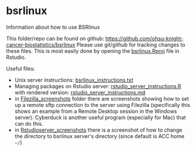 # bsrlinux
Information about how to use BSRlinux

This folder/repo can be found on github: https://github.com/ohsu-knight-cancer-biostatistics/bsrlinux
Please use git/github for tracking changes to these files. This is most easily done by opening the [bsrlinux.Rproj](bsrlinux.Rproj) file in Rstudio.

Useful files:

- Unix server instructions: [bsrlinux_instructions.txt](bsrlinux_instructions.txt)
- Managing packages on Rstudio server: [rstudio_server_instructions.R](rstudio_server_instructions.R)
with rendered version: [rstudio_server_instructions.md](rstudio_server_instructions.md)
- in [Filezilla_screenshots](Filezilla_screenshots/) folder there are screenshots showing how to set up a remote sftp connection to the server using Filezilla (specifically this shows an example from a Remote Desktop session in the Windows server). Cyberduck is another useful program (especially for Mac) that can do this.
- in [Rstudioserver_screenshots](Rstudioserver_screenshots/) there is a screenshot of how to change the directory to bsrlinux server's directory (since default is ACC home `~/`)